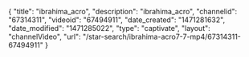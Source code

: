 {
    "title": "ibrahima_acro",
    "description": "ibrahima_acro",
    "channelid": "67314311",
    "videoid": "67494911",
    "date_created": "1471281632",
    "date_modified": "1471285022",
    "type": "captivate",
    "layout": "channelVideo",
    "url": "\/star-search\/ibrahima-acro7-7-mp4\/67314311-67494911"
}